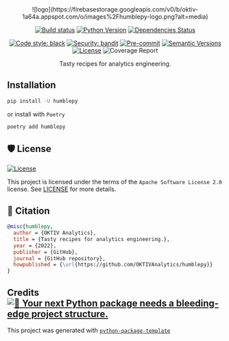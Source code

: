 <div align="center">
![logo](https://firebasestorage.googleapis.com/v0/b/oktiv-1a64a.appspot.com/o/images%2Fhumblepy-logo.png?alt=media)

[![Build status](https://github.com/OKTIVAnalytics/humblepy/workflows/build/badge.svg?branch=master&event=push)](https://github.com/OKTIVAnalytics/humblepy/actions?query=workflow%3Abuild)
[![Python Version](https://img.shields.io/pypi/pyversions/humblepy.svg)](https://pypi.org/project/humblepy/)
[![Dependencies Status](https://img.shields.io/badge/dependencies-up%20to%20date-brightgreen.svg)](https://github.com/OKTIVAnalytics/humblepy/pulls?utf8=%E2%9C%93&q=is%3Apr%20author%3Aapp%2Fdependabot)

[![Code style: black](https://img.shields.io/badge/code%20style-black-000000.svg)](https://github.com/psf/black)
[![Security: bandit](https://img.shields.io/badge/security-bandit-green.svg)](https://github.com/PyCQA/bandit)
[![Pre-commit](https://img.shields.io/badge/pre--commit-enabled-brightgreen?logo=pre-commit&logoColor=white)](https://github.com/OKTIVAnalytics/humblepy/blob/master/.pre-commit-config.yaml)
[![Semantic Versions](https://img.shields.io/badge/%20%20%F0%9F%93%A6%F0%9F%9A%80-semantic--versions-e10079.svg)](https://github.com/OKTIVAnalytics/humblepy/releases)
[![License](https://img.shields.io/github/license/OKTIVAnalytics/humblepy)](https://github.com/OKTIVAnalytics/humblepy/blob/master/LICENSE)
![Coverage Report](assets/images/coverage.svg)

Tasty recipes for analytics engineering.

</div>

## Installation

```bash
pip install -U humblepy
```

or install with `Poetry`

```bash
poetry add humblepy
```

## 🛡 License

[![License](https://img.shields.io/github/license/OKTIVAnalytics/humblepy)](https://github.com/OKTIVAnalytics/humblepy/blob/master/LICENSE)

This project is licensed under the terms of the `Apache Software License 2.0` license. See [LICENSE](https://github.com/OKTIVAnalytics/humblepy/blob/master/LICENSE) for more details.

## 📃 Citation

```bibtex
@misc{humblepy,
  author = {OKTIV Analytics},
  title = {Tasty recipes for analytics engineering.},
  year = {2022},
  publisher = {GitHub},
  journal = {GitHub repository},
  howpublished = {\url{https://github.com/OKTIVAnalytics/humblepy}}
}
```

## Credits [![🚀 Your next Python package needs a bleeding-edge project structure.](https://img.shields.io/badge/python--package--template-%F0%9F%9A%80-brightgreen)](https://github.com/TezRomacH/python-package-template)

This project was generated with [`python-package-template`](https://github.com/TezRomacH/python-package-template)
